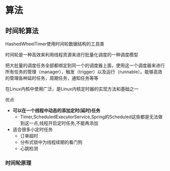 








# 算法

## 时间轮算法

HashedWheelTimer使用时间轮数据结构的工具类

时间轮是一种高效来利用线程资源来进行批量化调度的一种调度模型

把大批量的调度任务全部都绑定到同一个的调度器上面，使用这一个调度器来进行所有任务的管理（manager），触发（trigger）以及运行（runnable）。能够高效的管理各种延时任务，周期任务，通知任务等等

在Linux内核中使用广泛，是Linux内核定时器的实现方法和基础之一


优点
* **可以在一个线程中动态的添加定时(延时)任务**
	* Timer,ScheduledExecutorService,Spring的Scheduled这些都是无法做到这一点,线程开启定时任务,不能再添加
* 适合很多小定时任务
	* 订单超时
	* 分布式锁中为线程续期的看门狗
	* 心跳检测


### 时间轮原理







